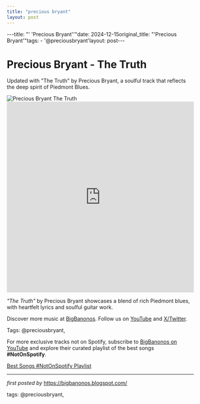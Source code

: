 ```yaml
---
title: "precious bryant"
layout: post
---
```

---title: "' 'Precious Bryant''"date: 2024-12-15original_title: "'Precious Bryant'"tags:  - '@preciousbryant'layout: post---<!-- Title of the Post --><h1 >Precious Bryant - The Truth</h1> <!-- Introductory Text --><p >Updated with "The Truth" by Precious Bryant, a soulful track that reflects the deep spirit of Piedmont Blues.</p> <!-- Featured Image --><div > <img src="https://images.squarespace-cdn.com/content/v1/5faf1608f44df56affc3aa7c/1621005265436-BUMRAUD2OXYHMSWA490J/005.jpeg?format=1500w" alt="Precious Bryant The Truth" /></div> <!-- YouTube Video Embed --><div > <iframe width="100%" height="514" src="https://www.youtube.com/embed/evSmGl2XD4c" title="The Truth - Precious Bryant" frameborder="0" allow="accelerometer; autoplay; clipboard-write; encrypted-media; gyroscope; picture-in-picture; web-share" referrerpolicy="strict-origin-when-cross-origin" allowfullscreen></iframe></div> <!-- Song Information --><div > <p><em>"The Truth"</em> by Precious Bryant showcases a blend of rich Piedmont blues, with heartfelt lyrics and soulful guitar work.</p></div> <!-- Footer Links --><div > <p>Discover more music at <a href="https://bigbanonos.blogspot.com/" target="_blank">BigBanonos</a>. Follow us on <a href="https://www.youtube.com/@BigBanonos" target="_blank">YouTube</a> and <a href="https://x.com/bigbanonos" target="_blank">X/Twitter</a>.</p></div> <!-- Tags --><p >Tags: @preciousbryant,</p><!--Subscribe and Playlist Links--><div>    <p>For more exclusive tracks not on Spotify, subscribe to <a href="https://www.youtube.com/@BigBanonos" target="_blank">BigBanonos on YouTube</a> and explore their curated playlist of the best songs <strong>#NotOnSpotify</strong>.</p>    <p><a href="https://www.youtube.com/playlist?list=PLtuNtuTatqI0kFahUCbtbfenC_ET5O_tr" target="_blank">Best Songs #NotOnSpotify Playlist<br /></a></p></div><hr /><p><em>first posted by</em> <a href="https://bigbanonos.blogspot.com/" rel="noopener" target="_new">https://bigbanonos.blogspot.com/</a></p><p>tags: @preciousbryant,</p>